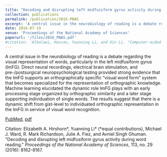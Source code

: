 ```yaml
---
title: "Decoding and disrupting left midfusiform gyrus activity during word reading"
collection: publications
permalink: /publication/2016-PNAS
excerpt: 'A central issue in the neurobiology of reading is a debate regarding the visual representation of words, particularly in the left midfusiform gyrus (lmFG). Direct neural recordings, electrical brain stimulation, and pre-/postsurgical neuropsychological testing provided strong evidence that the lmFG supports an orthographically specific “visual word form” system that becomes specialized for the representation of orthographic knowledge. Machine learning elucidated the dynamic role lmFG plays with an early processing stage organized by orthographic similarity and a later stage supporting individuation of single words. The results suggest that there is a dynamic shift from gist-level to individuated orthographic representation in the lmFG in service of visual word recognition. '
date: 2016-07-19
venue: 'Proceedings of the National Academy of Sciences'
paperurl: '/files/2016_PNAS.pdf'
#citation: 'Albalawi, Hassan, Yuanning Li, and Xin Li. "Computer-aided design of machine learning algorithm: Training fixed-point classifier for on-chip low-power implementation." In <i>Proceedings of the 51st Annual Design Automation Conference</i>, pp. 1-6. ACM, 2014.'
---
```

A central issue in the neurobiology of reading is a debate regarding the visual representation of words, particularly in the left midfusiform gyrus (lmFG). Direct neural recordings, electrical brain stimulation, and pre-/postsurgical neuropsychological testing provided strong evidence that the lmFG supports an orthographically specific “visual word form” system that becomes specialized for the representation of orthographic knowledge. Machine learning elucidated the dynamic role lmFG plays with an early processing stage organized by orthographic similarity and a later stage supporting individuation of single words. The results suggest that there is a dynamic shift from gist-level to individuated orthographic representation in the lmFG in service of visual word recognition. 

[PubMed](https://www.ncbi.nlm.nih.gov/pubmed/27325763), [pdf](/files/2016_PNAS.pdf)

Citation: Elizabeth A. Hirshorn&#42;, Yuanning Li&#42; (&#42;equal contributions), Michael J. Ward, R. Mark Richardson, Julie A. Fiez, and Avniel Singh Ghuman. "Decoding and disrupting left midfusiform gyrus activity during word reading." <i>Proceedings of the National Academy of Sciences</i>, 113, no. 29 (2016): 8162-8167.

